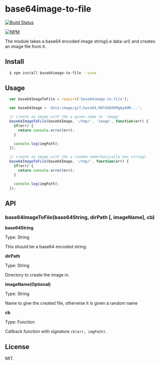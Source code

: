 # base64image-to-file

[![Build Status](https://travis-ci.org/lestoni/base64image-to-file.svg?branch=master)](https://travis-ci.org/lestoni/base64image-to-file)

[![NPM](https://nodei.co/npm/base64image-to-file.png?downloads=true&stars=true)](https://nodei.co/npm/base64image-to-file/)


The module takes a base64 encoded image string(i.e data-url) and creates an image file from it.

## Install

```sh
  $ npm install base64image-to-file --save
```

## Usage

```javascript
  var base64ImageToFile = require('base64image-to-file');

  var base64Image = 'data:image/gif;base64,R0lGODdhMgAyAOM...';

  // create an image with the a given name ie 'image'
  base64ImageToFile(base64Image, '/tmp/', 'image', function(err) {
    if(err) {
      return console.error(err);
    }

    console.log(imgPath);
  });

  // create an image with the a random name(basically hex string)
  base64ImageToFile(base64Image, '/tmp/', function(err) {
    if(err) {
      return console.error(err);
    }

    console.log(imgPath);
  });
```

## API

### base64ImageToFile(base64String, dirPath [, imageName], cb)

__base64String__

Type: String

This should be a base64 encoded string.

__dirPath__

Type: String

Directory to create the image in.

__imageName(Optional)__

Type: String

Name to give the created file, otherwise it is given a random name

__cb__

Type: Function

Callback function with signature `cb(err, imgPath)`.


## License

MIT.
